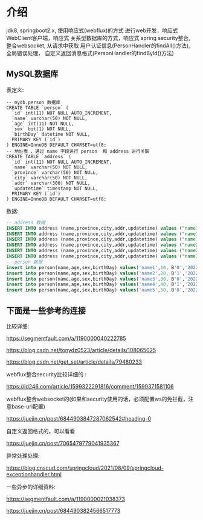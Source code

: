 # 介绍

jdk8,  springboot2.x, 使用响应式(webflux)的方式 进行web开发，响应式WebClient客户端，响应式 关系型数据库的方式，响应式 spring security整合, 整合websocket, 从请求中获取 用户认证信息(PersonHandler的findAll()方法), 全局错误处理， 自定义返回消息格式(PersonHandler的findById()方法)



## MySQL数据库

表定义:

```mysql
-- mydb.person 数据库
CREATE TABLE `person` (
  `id` int(11) NOT NULL AUTO_INCREMENT,
  `name` varchar(50) NOT NULL,
  `age` int(11) NOT NULL,
  `sex` bit(1) NOT NULL,
  `birthDay` datetime NOT NULL,
  PRIMARY KEY (`id`)
) ENGINE=InnoDB DEFAULT CHARSET=utf8;
-- 地址表 ，通过 name 字段进行 person  和 address 进行关联
CREATE TABLE `address` (
  `id` int(11) NOT NULL AUTO_INCREMENT,
  `name` varchar(50) NOT NULL,
  `province` varchar(50) NOT NULL,
  `city` varchar(50) NOT NULL,
  `addr` varchar(300) NOT NULL,
  `updatetime` timestamp NOT NULL,
  PRIMARY KEY (`id`)
) ENGINE=InnoDB DEFAULT CHARSET=utf8;
```

数据:

```sql
-- address 数据
INSERT INTO address (name,province,city,addr,updatetime) values ("name1","pro1","city1","first road of street","2022-01-10 09:25:07");
INSERT INTO address (name,province,city,addr,updatetime) values ("name1","pro2","city2","second road of street","2022-01-10 09:25:07");
INSERT INTO address (name,province,city,addr,updatetime) values ("name1","pro3","city3","third road of street","2022-01-10 09:25:07");
INSERT INTO address (name,province,city,addr,updatetime) values ("name2","pro4","city4","fourth road of street","2022-01-10 09:25:07");
INSERT INTO address (name,province,city,addr,updatetime) values ("name2","pro5","city5","fifth road of street","2022-01-10 09:25:07");
INSERT INTO address (name,province,city,addr,updatetime) values ("name3","pro6","city6","seventh road of street","2022-01-10 09:25:07");
-- person 数据  
insert into person(name,age,sex,birthDay) values('name1',10, B'0','2022-01-10 09:25:07');
insert into person(name,age,sex,birthDay) values('name2',20, B'1','2022-01-10 09:25:07');
insert into person(name,age,sex,birthDay) values('name3',30, B'0','2022-01-10 09:25:07');
insert into person(name,age,sex,birthDay) values('name4',40, B'1','2022-01-10 09:25:07');
insert into person(name,age,sex,birthDay) values('name5',50, B'0','2022-01-10 09:25:07');
```



## 下面是一些参考的连接

比较详细:

https://segmentfault.com/a/1190000040222785

https://blog.csdn.net/tonydz0523/article/details/108065025

https://blog.csdn.net/get_set/article/details/79480233

webflux整合security比较详细的 : 

https://ld246.com/article/1599322291816/comment/1599371581106

webflux整合websocket的(如果和security使用的话，必须配置ws的免拦截，注意base-uri配置)

https://juejin.cn/post/6844903847287062542#heading-0

自定义返回格式的，可以看看

https://juejin.cn/post/7065479779041935367

异常处理处理:

https://blog.cnscud.com/springcloud/2021/08/09/springcloud-exceptionhandler.html

一些异步的详细资料: 

https://segmentfault.com/a/1190000021038373

https://juejin.cn/post/6844903824566517773

